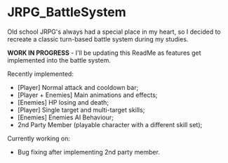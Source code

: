 # JRPG_BattleSystem
Old school JRPG's always had a special place in my heart, so I decided to recreate a classic turn-based battle system during my studies.

**WORK IN PROGRESS** - I'll be updating this ReadMe as features get implemented into the battle system.

Recently implemented:
- [Player] Normal attack and cooldown bar;
- [Player + Enemies] Main animations and effects;
- [Enemies] HP losing and death;
- [Player] Single target and multi-target skills;
- [Enemies] Enemies AI Behaviour;
- 2nd Party Member (playable character with a different skill set);

Currently working on: 
- Bug fixing after implementing 2nd party member.
